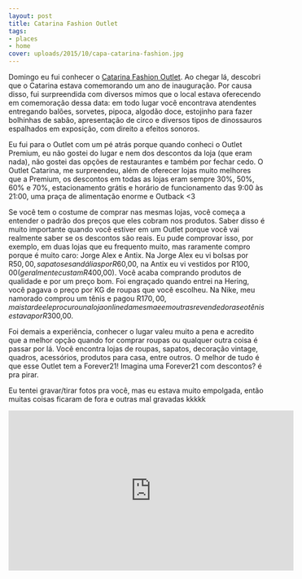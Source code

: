 ```yaml
---
layout: post
title: Catarina Fashion Outlet
tags:
- places
- home
cover: uploads/2015/10/capa-catarina-fashion.jpg
---
```


Domingo eu fui conhecer o <a href="http://catarinaoutlet.com.br/">Catarina Fashion Outlet</a>. Ao chegar lá, descobri que o Catarina estava comemorando um ano de inauguração. Por causa disso, fui surpreendida com diversos mimos que o local estava oferecendo em comemoração dessa data: em todo lugar você encontrava atendentes entregando balões, sorvetes, pipoca, algodão doce, estojinho para fazer bolhinhas de sabão, apresentação de circo e diversos tipos de dinossauros espalhados em exposição, com direito a efeitos sonoros.

Eu fui para o Outlet com um pé atrás porque quando conheci o Outlet Premium, eu não gostei do lugar e nem dos descontos da loja (que eram nada), não gostei das opções de restaurantes e também por fechar cedo. O Outlet Catarina, me surpreendeu, além de oferecer lojas muito melhores que a Premium, os descontos em todas as lojas eram sempre 30%, 50%, 60% e 70%, estacionamento grátis e horário de funcionamento das 9:00 às 21:00, uma praça de alimentação enorme e Outback <3

Se você tem o costume de comprar nas mesmas lojas, você começa a entender o padrão dos preços que eles cobram nos produtos. Saber disso é muito importante quando você estiver em um Outlet porque você vai realmente saber se os descontos são reais. Eu pude comprovar isso, por exemplo, em duas lojas que eu frequento muito, mas raramente compro porque é muito caro: Jorge Alex e Antix. Na Jorge Alex eu vi bolsas por R$50,00, sapatos e sandálias por R$60,00, na Antix eu vi vestidos por R$100,00 (geralmente custam R$400,00). Você acaba comprando produtos de qualidade e por um preço bom. Foi engraçado quando entrei na Hering, você pagava o preço por KG de roupas que você escolheu. Na Nike, meu namorado comprou um tênis e pagou R$170,00, mais tarde ele procurou na loja online da mesma e em outras revendedoras e o tênis estava por R$300,00.

Foi demais a experiência, conhecer o lugar valeu muito a pena e acredito que a melhor opção quando for comprar roupas ou qualquer outra coisa é passar por lá. Você encontra lojas de roupas, sapatos, decoração vintage, quadros, acessórios, produtos para casa, entre outros. O melhor de tudo é que esse Outlet tem a Forever21! Imagina uma Forever21 com descontos? é pra pirar.

Eu tentei gravar/tirar fotos pra você, mas eu estava muito empolgada, então muitas coisas ficaram de fora e outras mal gravadas kkkkk

<iframe width="560" height="315" src="https://www.youtube.com/embed/gECwUxH4i1c" frameborder="0" allowfullscreen></iframe>
